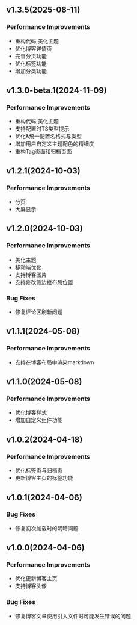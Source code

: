 ## v1.3.5(2025-08-11)

### Performance Improvements

- 重构代码,美化主题
- 优化博客详情页
- 完善分页功能
- 优化标签功能
- 增加分类功能



## v1.3.0-beta.1(2024-11-09)

### Performance Improvements

- 重构代码,美化主题
- 支持配置时TS类型提示
- 优化&统一配置名格式与类型
- 增加用户自定义主题配色的精细度
- 重构Tag页面和归档页面


## v1.2.1(2024-10-03)

### Performance Improvements
- 分页
- 大屏显示


## v1.2.0(2024-10-03)

### Performance Improvements
- 美化主题
- 移动端优化
- 支持博客图片
- 支持修改侧边栏布局位置

### Bug Fixes
- 修复评论区刷新问题

## v1.1.1(2024-05-08)
### Performance Improvements
- 支持在博客布局中渲染markdown

## v1.1.0(2024-05-08)

### Performance Improvements
- 优化博客样式
- 增加自定义组件功能

## v1.0.2(2024-04-18)

### Performance Improvements
- 优化标签页与归档页
- 更新博客主页的标签功能

## v1.0.1(2024-04-06)

### Bug Fixes
- 修复初次加载时的明暗问题


## v1.0.0(2024-04-06)

### Performance Improvements
- 优化更新博客主页
- 支持博客头像

### Bug Fixes
- 修复博客文章使用引入文件时可能发生错误的问题